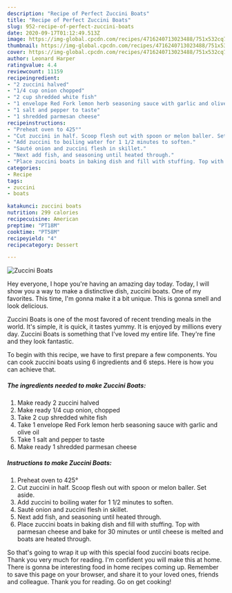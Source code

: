 ```yaml
---
description: "Recipe of Perfect Zuccini Boats"
title: "Recipe of Perfect Zuccini Boats"
slug: 952-recipe-of-perfect-zuccini-boats
date: 2020-09-17T01:12:49.513Z
image: https://img-global.cpcdn.com/recipes/4716240713023488/751x532cq70/zuccini-boats-recipe-main-photo.jpg
thumbnail: https://img-global.cpcdn.com/recipes/4716240713023488/751x532cq70/zuccini-boats-recipe-main-photo.jpg
cover: https://img-global.cpcdn.com/recipes/4716240713023488/751x532cq70/zuccini-boats-recipe-main-photo.jpg
author: Leonard Harper
ratingvalue: 4.4
reviewcount: 11159
recipeingredient:
- "2 zuccini halved"
- "1/4 cup onion chopped"
- "2 cup shredded white fish"
- "1 envelope Red Fork lemon herb seasoning sauce with garlic and olive oil"
- "1 salt and pepper to taste"
- "1 shredded parmesan cheese"
recipeinstructions:
- "Preheat oven to 425°"
- "Cut zuccini in half. Scoop flesh out with spoon or melon baller. Set aside."
- "Add zuccini to boiling water for 1 1/2 minutes to soften."
- "Sauté onion and zuccini flesh in skillet."
- "Next add fish, and seasoning until heated through."
- "Place zuccini boats in baking dish and fill with stuffing. Top with parmesan cheese and bake for 30 minutes or until cheese is melted and boats are heated through."
categories:
- Recipe
tags:
- zuccini
- boats

katakunci: zuccini boats 
nutrition: 299 calories
recipecuisine: American
preptime: "PT18M"
cooktime: "PT58M"
recipeyield: "4"
recipecategory: Dessert

---
```



![Zuccini Boats](https://img-global.cpcdn.com/recipes/4716240713023488/751x532cq70/zuccini-boats-recipe-main-photo.jpg)

Hey everyone, I hope you're having an amazing day today. Today, I will show you a way to make a distinctive dish, zuccini boats. One of my favorites. This time, I'm gonna make it a bit unique. This is gonna smell and look delicious.

Zuccini Boats is one of the most favored of recent trending meals in the world. It's simple, it is quick, it tastes yummy. It is enjoyed by millions every day. Zuccini Boats is something that I've loved my entire life. They're fine and they look fantastic.




To begin with this recipe, we have to first prepare a few components. You can cook zuccini boats using 6 ingredients and 6 steps. Here is how you can achieve that.

<!--inarticleads1-->

##### The ingredients needed to make Zuccini Boats:

1. Make ready 2 zuccini halved
1. Make ready 1/4 cup onion, chopped
1. Take 2 cup shredded white fish
1. Take 1 envelope Red Fork lemon herb seasoning sauce with garlic and olive oil
1. Take 1 salt and pepper to taste
1. Make ready 1 shredded parmesan cheese




<!--inarticleads2-->

##### Instructions to make Zuccini Boats:

1. Preheat oven to 425°
1. Cut zuccini in half. Scoop flesh out with spoon or melon baller. Set aside.
1. Add zuccini to boiling water for 1 1/2 minutes to soften.
1. Sauté onion and zuccini flesh in skillet.
1. Next add fish, and seasoning until heated through.
1. Place zuccini boats in baking dish and fill with stuffing. Top with parmesan cheese and bake for 30 minutes or until cheese is melted and boats are heated through.




So that's going to wrap it up with this special food zuccini boats recipe. Thank you very much for reading. I'm confident you will make this at home. There is gonna be interesting food in home recipes coming up. Remember to save this page on your browser, and share it to your loved ones, friends and colleague. Thank you for reading. Go on get cooking!
